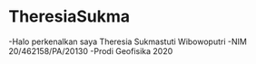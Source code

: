 # TheresiaSukma
-Halo perkenalkan saya Theresia Sukmastuti Wibowoputri
-NIM 20/462158/PA/20130
-Prodi Geofisika 2020
